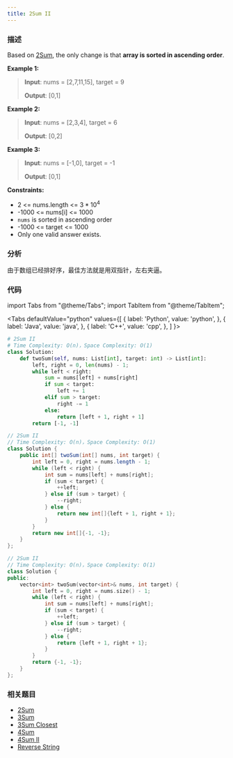 ```yaml
---
title: 2Sum II
---
```


### 描述

Based on [2Sum](2sum.md), the only change is that **array is sorted in ascending order**.

**Example 1:**

> **Input**: nums = [2,7,11,15], target = 9
>
> **Output**: [0,1]

**Example 2:**

> **Input**: nums = [2,3,4], target = 6
>
> **Output**: [0,2]

**Example 3:**

> **Input**: nums = [-1,0], target = -1
>
> **Output**: [0,1]

**Constraints:**

- 2 <= nums.length <= $3 * 10^4$
- -1000 <= nums[i] <= 1000
- `nums` is sorted in ascending order
- -1000 <= target <= 1000
- Only one valid answer exists.

### 分析

由于数组已经排好序，最佳方法就是用双指针，左右夹逼。

### 代码

import Tabs from "@theme/Tabs";
import TabItem from "@theme/TabItem";


<Tabs
defaultValue="python"
values={[
{ label: 'Python', value: 'python', },
{ label: 'Java', value: 'java', },
{ label: 'C++', value: 'cpp', },
]
}>
<TabItem value="python">

```python
# 2Sum II
# Time Complexity: O(n)，Space Complexity: O(1)
class Solution:
    def twoSum(self, nums: List[int], target: int) -> List[int]:
        left, right = 0, len(nums) - 1;
        while left < right:
            sum = nums[left] + nums[right]
            if sum < target:
                left += 1
            elif sum > target:
                right -= 1
            else:
                return [left + 1, right + 1]
        return [-1, -1]
```

</TabItem>
<TabItem value="java">

```java
// 2Sum II
// Time Complexity: O(n)，Space Complexity: O(1)
class Solution {
    public int[] twoSum(int[] nums, int target) {
        int left = 0, right = nums.length - 1;
        while (left < right) {
            int sum = nums[left] + nums[right];
            if (sum < target) {
                ++left;
            } else if (sum > target) {
                --right;
            } else {
                return new int[]{left + 1, right + 1};
            }
        }
        return new int[]{-1, -1};
    }
};
```

</TabItem>
<TabItem value="cpp">

```cpp
// 2Sum II
// Time Complexity: O(n)，Space Complexity: O(1)
class Solution {
public:
    vector<int> twoSum(vector<int>& nums, int target) {
        int left = 0, right = nums.size() - 1;
        while (left < right) {
            int sum = nums[left] + nums[right];
            if (sum < target) {
                ++left;
            } else if (sum > target) {
                --right;
            } else {
                return {left + 1, right + 1};
            }
        }
        return {-1, -1};
    }
};
```

</TabItem>
</Tabs>


### 相关题目

- [2Sum](2sum.md)
- [3Sum](3sum.md)
- [3Sum Closest](3sum-closest.md)
- [4Sum](4sum.md)
- [4Sum II](4sum-ii.md)
- [Reverse String](../string/reverse-string.md)
